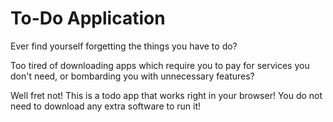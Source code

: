 # To-Do Application

Ever find yourself forgetting the things you have to do?

Too tired of downloading apps which require you to pay for services you don't
need, or bombarding you with unnecessary features?

Well fret not! This is a todo app that works right in your browser! You do not
need to download any extra software to run it!
